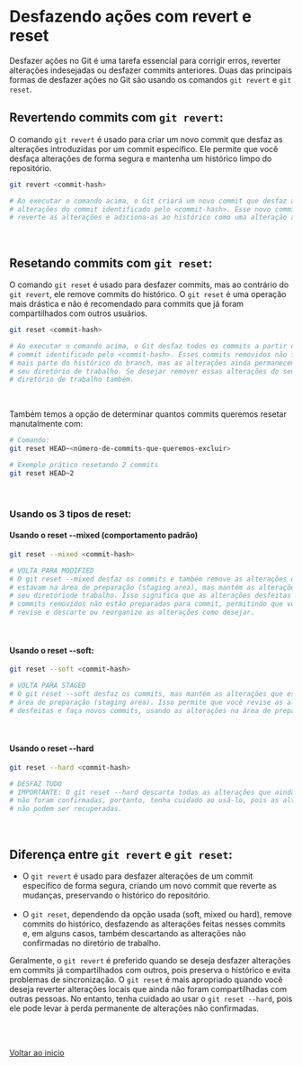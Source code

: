 # Desfazendo ações com revert e reset

Desfazer ações no Git é uma tarefa essencial para corrigir erros, reverter alterações indesejadas ou desfazer commits anteriores. Duas das principais formas de desfazer ações no Git são usando os comandos `git revert` e `git reset`.

## Revertendo commits com `git revert`:
O comando `git revert` é usado para criar um novo commit que desfaz as alterações introduzidas por um commit específico. Ele permite que você desfaça alterações de forma segura e mantenha um histórico limpo do repositório.
```bash
git revert <commit-hash>

# Ao executar o comando acima, o Git criará um novo commit que desfaz as 
# alterações do commit identificado pelo <commit-hash>. Esse novo commit 
# reverte as alterações e adiciona-as ao histórico como uma alteração adicional.
```
<br>

## Resetando commits com `git reset`:

O comando `git reset` é usado para desfazer commits, mas ao contrário do `git revert`, ele remove commits do histórico. O `git reset` é uma operação mais drástica e não é recomendado para commits que já foram compartilhados com outros usuários.

```bash
git reset <commit-hash>

# Ao executar o comando acima, o Git desfaz todos os commits a partir do 
# commit identificado pelo <commit-hash>. Esses commits removidos não fazem 
# mais parte do histórico do branch, mas as alterações ainda permanecem no 
# seu diretório de trabalho. Se desejar remover essas alterações do seu 
# diretório de trabalho também.
```
<br>

Também temos a opção de determinar quantos commits queremos resetar manutalmente com:

```bash
# Comando:
git reset HEAD~<número-de-commits-que-queremos-excluir>

# Exemplo prático resetando 2 commits
git reset HEAD~2
```

<br>

### Usando os 3 tipos de reset:
#### Usando o reset --mixed (comportamento padrão)

```bash
git reset --mixed <commit-hash>

# VOLTA PARA MODIFIED
# O git reset --mixed desfaz os commits e também remove as alterações que  
# estavam na área de preparação (staging area), mas mantém as alterações no  
# seu diretóriode trabalho. Isso significa que as alterações desfeitas pelos 
# commits removidos não estão preparadas para commit, permitindo que você  
# revise e descarte ou reorganize as alterações como desejar.
```
<br>

#### Usando o reset --soft:

```bash
git reset --soft <commit-hash>

# VOLTA PARA STAGED
# O git reset --soft desfaz os commits, mas mantém as alterações que estavam na 
# área de preparação (staging area). Isso permite que você revise as alterações 
# desfeitas e faça novos commits, usando as alterações na área de preparação.
```
<br>

#### Usando o reset --hard

```bash
git reset --hard <commit-hash>

# DESFAZ TUDO
# IMPORTANTE: O git reset --hard descarta todas as alterações que ainda 
# não foram confirmadas, portanto, tenha cuidado ao usá-lo, pois as alterações 
# não podem ser recuperadas.
```

<br>

## Diferença entre `git revert` e `git reset`:

- O `git revert` é usado para desfazer alterações de um commit específico de forma segura, criando um novo commit que reverte as mudanças, preservando o histórico do repositório.<br><br>
- O `git reset`, dependendo da opção usada (soft, mixed ou hard), remove commits do histórico, desfazendo as alterações feitas nesses commits e, em alguns casos, também descartando as alterações não confirmadas no diretório de trabalho.

Geralmente, o `git revert` é preferido quando se deseja desfazer alterações em commits já compartilhados com outros, pois preserva o histórico e evita problemas de sincronização. O `git reset` é mais apropriado quando você deseja reverter alterações locais que ainda não foram compartilhadas com outras pessoas. No entanto, tenha cuidado ao usar o `git reset --hard`, pois ele pode levar à perda permanente de alterações não confirmadas.

<br>

<br>

[Voltar ao inicio](/README.md)